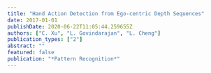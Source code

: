 ```yaml
---
title: "Hand Action Detection from Ego-centric Depth Sequences"
date: 2017-01-01
publishDate: 2020-06-22T11:05:44.259655Z
authors: ["C. Xu", "L. Govindarajan", "L. Cheng"]
publication_types: ["2"]
abstract: ""
featured: false
publication: "*Pattern Recognition*"
---
```


